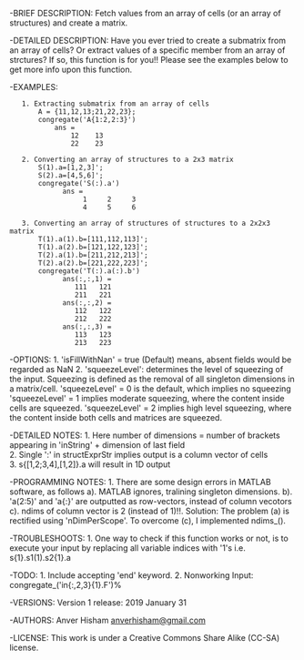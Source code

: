  -BRIEF DESCRIPTION:
       Fetch values from an array of cells (or an array of structures) and create a matrix.

 -DETAILED DESCRIPTION:
       Have you ever tried to create a submatrix from an array of cells? Or extract values of a specific member from an array of strctures? 
       If so, this function is for you!! Please see the examples below to get more info upon this function.

 -EXAMPLES:

       1. Extracting submatrix from an array of cells
           A = {11,12,13;21,22,23};
           congregate('A{1:2,2:3}')
               ans =
                   12    13
                   22    23

       2. Converting an array of structures to a 2x3 matrix
           S(1).a=[1,2,3]';
           S(2).a=[4,5,6]';
           congregate('S(:).a')
                 ans =
                      1     2     3
                      4     5     6

       3. Converting an array of structures of structures to a 2x2x3 matrix
           T(1).a(1).b=[111,112,113]';
           T(1).a(2).b=[121,122,123]';
           T(2).a(1).b=[211,212,213]';
           T(2).a(2).b=[221,222,223]';
           congregate('T(:).a(:).b')
                 ans(:,:,1) =
                    111   121
                    211   221
                 ans(:,:,2) =
                    112   122
                    212   222
                 ans(:,:,3) =
                    113   123
                    213   223


 -OPTIONS:
       1. 'isFillWithNan' = true (Default) means, absent fields would be regarded as NaN 
       2. 'squeezeLevel': determines the level of squeezing of the input. Squeezing is defined as the removal of all singleton dimensions in a matrix/cell.
               'squeezeLevel' = 0 is the default, which implies no squeezing
               'squeezeLevel' = 1 implies moderate squeezing, where the content inside cells are squeezed.
               'squeezeLevel' = 2 implies high level squeezing, where the content inside both cells and matrices are squeezed.

 -DETAILED NOTES:
       1. Here number of dimensions = number of brackets appearing in 'inString' + dimension of last field  
       2. Single ':' in structExprStr implies output is a column vector of cells  
       3. s{[1,2;3,4],[1,2]}.a will result in 1D output

 -PROGRAMMING NOTES:
       1. There are some design errors in MATLAB software, as follows
           a). MATLAB ignores, tralining singleton dimensions. 
           b). 'a(2:5)' and 'a{:}' are outputted as row-vectors, instead of column vecotors
           c). ndims of column vector is 2 (instead of 1)!!. 
       Solution:
           The problem (a) is rectified using 'nDimPerScope'.  To overcome (c), I implemented ndims_().

 -TROUBLESHOOTS:
       1. One way to check if this function works or not, is to execute your input by replacing all variable indices with '1's 
           i.e.  s{1}.s1(1).s2{1}.a

 -TODO:
       1. Include accepting 'end' keyword.
       2. Nonworking Input: congregate_('in{:,2,3}{1}.F')% 

 -VERSIONS:
       Version 1 release: 2019 January 31

 -AUTHORS:
       Anver Hisham <anverhisham@gmail.com>

 -LICENSE:
       This work is under a Creative Commons Share Alike (CC-SA) license.
